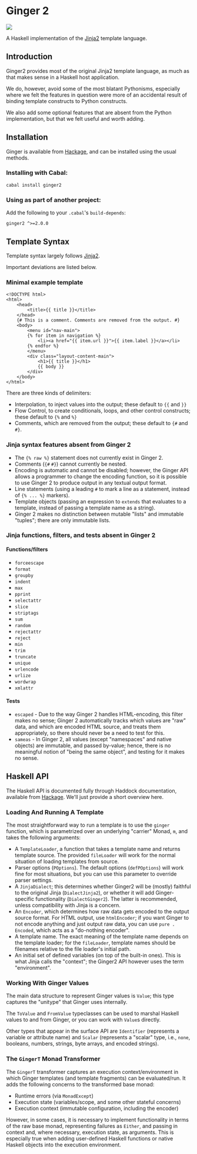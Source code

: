 # Ginger 2

![](http://ginger.tobiasdammers.nl/static/img/ginger-leaf.svg)

A Haskell implementation of the [Jinja2](https://jinja.palletsprojects.com/)
template language.

## Introduction

Ginger2 provides most of the original Jinja2 template language, as much as that
makes sense in a Haskell host application.

We do, however, avoid some of the most blatant Pythonisms, especially where we
felt the features in question were more of an accidental result of binding
template constructs to Python constructs.

We also add some optional features that are absent from the Python
implementation, but that we felt useful and worth adding.

## Installation

Ginger is available from [Hackage](https://hackage.haskell.org/package/ginger2),
and can be installed using the usual methods.

### Installing with Cabal:

    cabal install ginger2

### Using as part of another project:

Add the following to your `.cabal`'s `build-depends`:

    ginger2 ^>=2.0.0

## Template Syntax

Template syntax largely follows
[Jinja2](https://jinja.palletsprojects.com/en/stable/templates/).

Important deviations are listed below.

### Minimal example template

    <!DOCTYPE html>
    <html>
        <head>
            <title>{{ title }}</title>
        </head>
        {# This is a comment. Comments are removed from the output. #}
        <body>
            <menu id="nav-main">
            {% for item in navigation %}
                <li><a href="{{ item.url }}">{{ item.label }}</a></li>
            {% endfor %}
            </menu>
            <div class="layout-content-main">
                <h1>{{ title }}</h1>
                {{ body }}
            </div>
        </body>
    </html>

There are three kinds of delimiters:

- Interpolation, to inject values into the output; these default to `{{` and
  `}}`
- Flow Control, to create conditionals, loops, and other control constructs;
  these default to `{%` and `%}`
- Comments, which are removed from the output; these default to `{#` and `#}`.

### Jinja syntax features absent from Ginger 2

- The `{% raw %}` statement does not currently exist in Ginger 2.
- Comments (`{#` `#}`) cannot currently be nested.
- Encoding is automatic and cannot be disabled; however, the Ginger API
  allows a programmer to change the encoding function, so it is possible to use
  Ginger 2 to produce output in any textual output format.
- Line statements (using a leading `#` to mark a line as a statement, instead
  of `{% ... %}` markers).
- Template objects (passing an expression to `extends` that evaluates to a
  template, instead of passing a template name as a string).
- Ginger 2 makes no distinction between mutable "lists" and immutable "tuples";
  there are only immutable lists.

### Jinja functions, filters, and tests absent in Ginger 2

#### Functions/filters

- `forceescape`
- `format`
- `groupby`
- `indent`
- `max`
- `pprint`
- `selectattr`
- `slice`
- `striptags`
- `sum`
- `random`
- `rejectattr`
- `reject`
- `min`
- `trim`
- `truncate`
- `unique`
- `urlencode`
- `urlize`
- `wordwrap`
- `xmlattr`

#### Tests

- `escaped` - Due to the way Ginger 2 handles HTML-encoding, this filter makes
  no sense; Ginger 2 automatically tracks which values are "raw" data, and
  which are encoded HTML source, and treats them appropriately, so there should
  never be a need to test for this.
- `sameas` - In Ginger 2, all values (except "namespaces" and native objects)
  are immutable, and passed by-value; hence, there is no meaningful notion of
  "being the same object", and testing for it makes no sense.

## Haskell API

The Haskell API is documented fully through Haddock documentation, available
from [Hackage](https://hackage.haskell.org/package/ginger2). We'll just provide
a short overview here.

### Loading And Running A Template

The most straightforward way to run a template is to use the `ginger` function,
which is parametrized over an underlying "carrier" Monad, `m`, and takes the
following arguments:

- A `TemplateLoader`, a function that takes a template name and returns
  template source. The provided `fileLoader` will work for the normal situation
  of loading templates from source.
- Parser options (`POptions`). The default options (`defPOptions`) will work
  fine for most situations, but you can use this parameter to override parser
  settings.
- A `JinjaDialect`; this determines whether Ginger2 will be (mostly) faithful
  to the original Jinja (`DialectJinja2`), or whether it will add
  Ginger-specific functionality (`DialectGinger2`). The latter is recommended,
  unless compatibility with Jinja is a concern.
- An `Encoder`, which determines how raw data gets encoded to the output source
  format. For HTML output, use `htmlEncoder`; if you want Ginger to not encode
  anything and just output raw data, you can use `pure . Encoded`, which acts
  as a "do-nothing encoder".
- A template name. The exact meaning of the template name depends on the
  template loader; for the `fileLoader`, template names should be filenames
  relative to the file loader's initial path.
- An initial set of defined variables (on top of the built-in ones). This is
  what Jinja calls the "context"; the Ginger2 API however uses the term
  "environment".

### Working With Ginger Values

The main data structure to represent Ginger values is `Value`; this type
captures the "unitype" that Ginger uses internally.

The `ToValue` and `FromValue` typeclasses can be used to marshal Haskell values
to and from Ginger, or you can work with `Value`s directly.

Other types that appear in the surface API are `Identifier` (represents a
variable or attribute name) and `Scalar` (represents a "scalar" type, i.e.,
`none`, booleans, numbers, strings, byte arrays, and encoded strings).

### The `GingerT` Monad Transformer

The `GingerT` transformer captures an execution context/environment in which
Ginger templates (and template fragments) can be evaluated/run. It adds the
following concerns to the transformed base monad:

- Runtime errors (via `MonadExcept`)
- Execution state (variables/scope, and some other stateful concerns)
- Execution context (immutable configuration, including the encoder)

However, in some cases, it is necessary to implement functionality in terms of
the raw base monad, representing failures as `Either`, and passing in context
and, where necessary, execution state, as arguments. This is especially true
when adding user-defined Haskell functions or native Haskell objects into the
execution environment.
